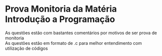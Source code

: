 # Prova Monitoria da Matéria Introdução a Programação

<p>As questões estão com bastantes comentários por motivos de ser prova de monitoria<br>
As questões estão em formato de .c para melhor entendimento com utilização de códigos</p>

